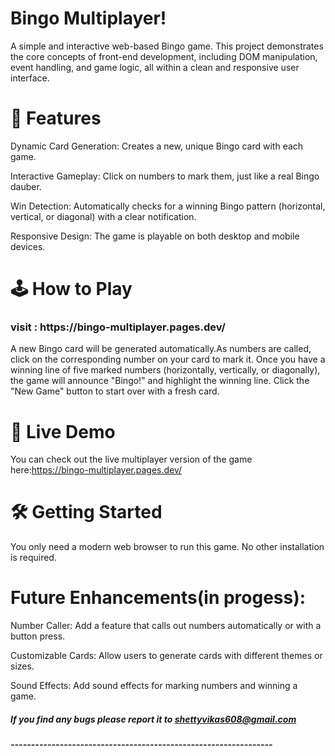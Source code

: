 <h1>Bingo Multiplayer!</h1>
A simple and interactive web-based Bingo game. This project demonstrates the core concepts of front-end development, including DOM manipulation, event handling, and game logic, all within a clean and responsive user interface.
<br>

<h1>🌟 Features</h1>
<p>
Dynamic Card Generation: Creates a new, unique Bingo card with each game.

Interactive Gameplay: Click on numbers to mark them, just like a real Bingo dauber.

Win Detection: Automatically checks for a winning Bingo pattern (horizontal, vertical, or diagonal) with a clear notification.

Responsive Design: The game is playable on both desktop and mobile devices.

</p>
<h1>🕹️ How to Play</h1>

<h3>visit :  https://bingo-multiplayer.pages.dev/</h3>

A new Bingo card will be generated automatically.As numbers are called, click on the corresponding number on your card to mark it.
Once you have a winning line of five marked numbers (horizontally, vertically, or diagonally), the game will announce "Bingo!" and highlight the winning line.
Click the "New Game" button to start over with a fresh card.

<h1>🚀 Live Demo</h1>

You can check out the live multiplayer version of the game here:https://bingo-multiplayer.pages.dev/

<h1>🛠️ Getting Started</h1>

You only need a modern web browser to run this game. No other installation is required.


<h1>Future Enhancements(in progess):</h1>

Number Caller: Add a feature that calls out numbers automatically or with a button press.

Customizable Cards: Allow users to generate cards with different themes or sizes.

Sound Effects: Add sound effects for marking numbers and winning a game.

<h5>If you find any bugs please report it to <a href="shettyvikas608@gmail.com">shettyvikas608@gmail.com</a></h5>


<h5>----------------------------------------------------------------</h5>
